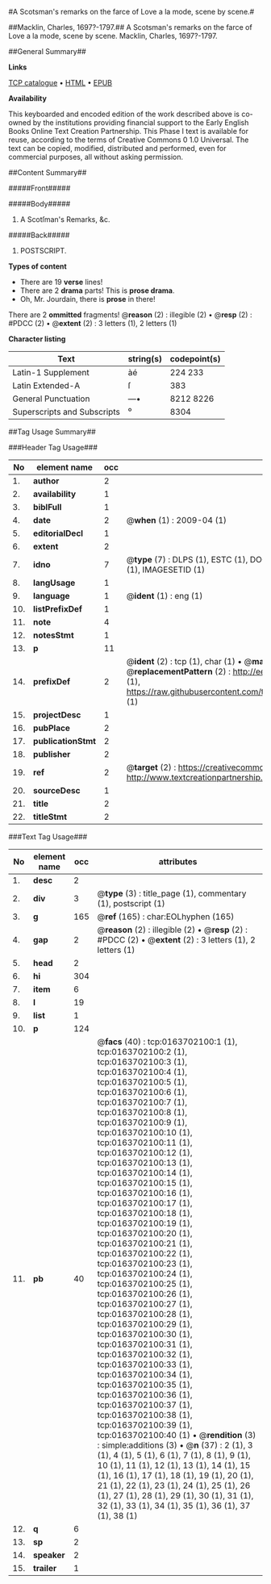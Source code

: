 #A Scotsman's remarks on the farce of Love a la mode, scene by scene.#

##Macklin, Charles, 1697?-1797.##
A Scotsman's remarks on the farce of Love a la mode, scene by scene.
Macklin, Charles, 1697?-1797.

##General Summary##

**Links**

[TCP catalogue](http://www.ota.ox.ac.uk/tcp/)  • 
[HTML](http://tei.it.ox.ac.uk/tcp/Texts-HTML/free/004/004901127.html)  • 
[EPUB](http://tei.it.ox.ac.uk/tcp/Texts-EPUB/free/004/004901127.epub)

**Availability**

This keyboarded and encoded edition of the
	       work described above is co-owned by the institutions
	       providing financial support to the Early English Books
	       Online Text Creation Partnership. This Phase I text is
	       available for reuse, according to the terms of Creative
	       Commons 0 1.0 Universal. The text can be copied,
	       modified, distributed and performed, even for
	       commercial purposes, all without asking permission.


##Content Summary##

#####Front#####

#####Body#####

1. A Scotſman's Remarks, &c.

#####Back#####

1. POSTSCRIPT.

**Types of content**

  * There are 19 **verse** lines!
  * There are 2 **drama** parts! This is **prose drama**.
  * Oh, Mr. Jourdain, there is **prose** in there!

There are 2 **ommitted** fragments! 
 @__reason__ (2) : illegible (2)  •  @__resp__ (2) : #PDCC (2)  •  @__extent__ (2) : 3 letters (1), 2 letters (1)

**Character listing**


|Text|string(s)|codepoint(s)|
|---|---|---|
|Latin-1 Supplement|àé|224 233|
|Latin Extended-A|ſ|383|
|General Punctuation|—•|8212 8226|
|Superscripts             and Subscripts|⁰|8304|

##Tag Usage Summary##

###Header Tag Usage###

|No|element name|occ|attributes|
|---|---|---|---|
|1.|__author__|2||
|2.|__availability__|1||
|3.|__biblFull__|1||
|4.|__date__|2| @__when__ (1) : 2009-04 (1)|
|5.|__editorialDecl__|1||
|6.|__extent__|2||
|7.|__idno__|7| @__type__ (7) : DLPS (1), ESTC (1), DOCNO (1), TCP (1), GALEDOCNO (1), CONTENTSET (1), IMAGESETID (1)|
|8.|__langUsage__|1||
|9.|__language__|1| @__ident__ (1) : eng (1)|
|10.|__listPrefixDef__|1||
|11.|__note__|4||
|12.|__notesStmt__|1||
|13.|__p__|11||
|14.|__prefixDef__|2| @__ident__ (2) : tcp (1), char (1)  •  @__matchPattern__ (2) : ([0-9\-]+):([0-9IVX]+) (1), (.+) (1)  •  @__replacementPattern__ (2) : http://eebo.chadwyck.com/downloadtiff?vid=$1&page=$2 (1), https://raw.githubusercontent.com/textcreationpartnership/Texts/master/tcpchars.xml#$1 (1)|
|15.|__projectDesc__|1||
|16.|__pubPlace__|2||
|17.|__publicationStmt__|2||
|18.|__publisher__|2||
|19.|__ref__|2| @__target__ (2) : https://creativecommons.org/publicdomain/zero/1.0/ (1), http://www.textcreationpartnership.org/docs/. (1)|
|20.|__sourceDesc__|1||
|21.|__title__|2||
|22.|__titleStmt__|2||


###Text Tag Usage###

|No|element name|occ|attributes|
|---|---|---|---|
|1.|__desc__|2||
|2.|__div__|3| @__type__ (3) : title_page (1), commentary (1), postscript (1)|
|3.|__g__|165| @__ref__ (165) : char:EOLhyphen (165)|
|4.|__gap__|2| @__reason__ (2) : illegible (2)  •  @__resp__ (2) : #PDCC (2)  •  @__extent__ (2) : 3 letters (1), 2 letters (1)|
|5.|__head__|2||
|6.|__hi__|304||
|7.|__item__|6||
|8.|__l__|19||
|9.|__list__|1||
|10.|__p__|124||
|11.|__pb__|40| @__facs__ (40) : tcp:0163702100:1 (1), tcp:0163702100:2 (1), tcp:0163702100:3 (1), tcp:0163702100:4 (1), tcp:0163702100:5 (1), tcp:0163702100:6 (1), tcp:0163702100:7 (1), tcp:0163702100:8 (1), tcp:0163702100:9 (1), tcp:0163702100:10 (1), tcp:0163702100:11 (1), tcp:0163702100:12 (1), tcp:0163702100:13 (1), tcp:0163702100:14 (1), tcp:0163702100:15 (1), tcp:0163702100:16 (1), tcp:0163702100:17 (1), tcp:0163702100:18 (1), tcp:0163702100:19 (1), tcp:0163702100:20 (1), tcp:0163702100:21 (1), tcp:0163702100:22 (1), tcp:0163702100:23 (1), tcp:0163702100:24 (1), tcp:0163702100:25 (1), tcp:0163702100:26 (1), tcp:0163702100:27 (1), tcp:0163702100:28 (1), tcp:0163702100:29 (1), tcp:0163702100:30 (1), tcp:0163702100:31 (1), tcp:0163702100:32 (1), tcp:0163702100:33 (1), tcp:0163702100:34 (1), tcp:0163702100:35 (1), tcp:0163702100:36 (1), tcp:0163702100:37 (1), tcp:0163702100:38 (1), tcp:0163702100:39 (1), tcp:0163702100:40 (1)  •  @__rendition__ (3) : simple:additions (3)  •  @__n__ (37) : 2 (1), 3 (1), 4 (1), 5 (1), 6 (1), 7 (1), 8 (1), 9 (1), 10 (1), 11 (1), 12 (1), 13 (1), 14 (1), 15 (1), 16 (1), 17 (1), 18 (1), 19 (1), 20 (1), 21 (1), 22 (1), 23 (1), 24 (1), 25 (1), 26 (1), 27 (1), 28 (1), 29 (1), 30 (1), 31 (1), 32 (1), 33 (1), 34 (1), 35 (1), 36 (1), 37 (1), 38 (1)|
|12.|__q__|6||
|13.|__sp__|2||
|14.|__speaker__|2||
|15.|__trailer__|1||
